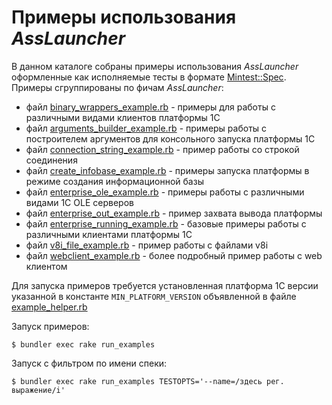 # Примеры использования *AssLauncher*

В данном каталоге собраны примеры использования *AssLauncher* оформленные как
исполняемые тесты в формате [Mintest::Spec](https://github.com/seattlerb/minitest).
Примеры сгруппированы по фичам *AssLauncher*:

- файл [binary_wrappers_example.rb](binary_wrappers_example.rb) - примеры для
работы с различными видами клиентов платформы 1С
- файл [arguments_builder_example.rb](arguments_builder_example.rb) - примеры
работы с построителем аргументов для консольного запуска платформы 1С
- файл [connection_string_example.rb](connection_string_example.rb) - пример
работы со строкой соединения
- файл [create_infobase_example.rb](create_infobase_example.rb) - примеры
запуска платформы в режиме создания информационной базы
- файл [enterprise_ole_example.rb](enterprise_ole_example.rb) - примеры работы с
различными видами 1С OLE серверов
- файл [enterprise_out_example.rb](enterprise_out_example.rb) - пример захвата
вывода платформы
- файл [enterprise_running_example.rb](enterprise_running_example.rb) - базовые
примеры работы с различными клиентами платформы 1С
- файл [v8i_file_example.rb](v8i_file_example.rb) - пример работы с файлами v8i
- файл [webclient_example.rb](webclient_example.rb) - более подробный пример
работы с web клиентом

Для запуска примеров требуется установленная платформа 1С версии указанной
в константе `MIN_PLATFORM_VERSION` объявленной в файле
[example_helper.rb](example_helper.rb)

Запуск примеров:

    $ bundler exec rake run_examples

Запуск с фильтром по имени спеки:

    $ bundler exec rake run_examples TESTOPTS='--name=/здесь рег. выражение/i'
